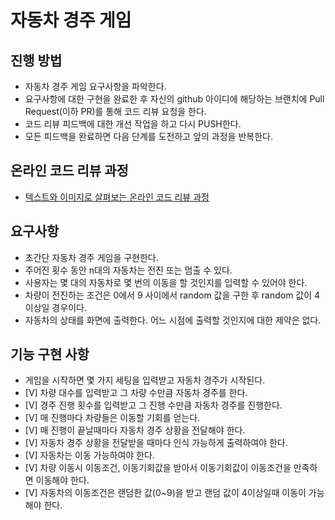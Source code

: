 # 자동차 경주 게임
## 진행 방법
* 자동차 경주 게임 요구사항을 파악한다.
* 요구사항에 대한 구현을 완료한 후 자신의 github 아이디에 해당하는 브랜치에 Pull Request(이하 PR)를 통해 코드 리뷰 요청을 한다.
* 코드 리뷰 피드백에 대한 개선 작업을 하고 다시 PUSH한다.
* 모든 피드백을 완료하면 다음 단계를 도전하고 앞의 과정을 반복한다.

## 온라인 코드 리뷰 과정
* [텍스트와 이미지로 살펴보는 온라인 코드 리뷰 과정](https://github.com/next-step/nextstep-docs/tree/master/codereview)

## 요구사항
- 초간단 자동차 경주 게임을 구현한다.
- 주어진 횟수 동안 n대의 자동차는 전진 또는 멈출 수 있다.
- 사용자는 몇 대의 자동차로 몇 번의 이동을 할 것인지를 입력할 수 있어야 한다. 
- 차량이 전진하는 조건은 0에서 9 사이에서 random 값을 구한 후 random 값이 4이상일 경우이다.
- 자동차의 상태를 화면에 출력한다. 어느 시점에 출력할 것인지에 대한 제약은 없다.

## 기능 구현 사항
- 게임을 시작하면 몇 가지 세팅을 입력받고 자동차 경주가 시작된다.
- [V] 차량 대수를 입력받고 그 차량 수만큼 자동차 경주를 한다.
- [V] 경주 진행 횟수를 입력받고 그 진행 수만큼 자동차 경주를 진행한다.
- [V] 매 진행마다 차량들은 이동할 기회를 얻는다.
- [V] 매 진행이 끝날때마다 자동차 경주 상황을 전달해야 한다.
- [V] 자동차 경주 상황을 전달받을 때마다 인식 가능하게 출력하여야 한다.
- [V] 자동차는 이동 가능하여야 한다.
- [V] 차량 이동시 이동조건, 이동기회값을 받아서 이동기회값이 이동조건을 만족하면 이동해야 한다.
- [V] 자동차의 이동조건은 랜덤한 값(0~9)을 받고 랜덤 값이 4이상일때 이동이 가능해야 한다.
